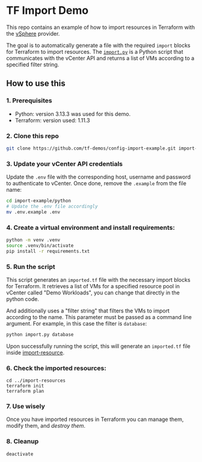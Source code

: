 # TF Import Demo
This repo contains an example of how to import resources in Terraform with the [vSphere](https://registry.terraform.io/providers/hashicorp/vsphere/latest/docs) provider. 

The goal is to automatically generate a file with the required `import` blocks for Terraform to import resources. The [`import.py`](./python/import.py) is a Python script that communicates with the vCenter API and returns a list of VMs according to a specified filter string.

## How to use this

### 1. Prerequisites
- Python: version 3.13.3 was used for this demo.
- Terraform: version used: 1.11.3

### 2. Clone this repo
```bash
git clone https://github.com/tf-demos/config-import-example.git import-example
```

### 3. Update your vCenter API credentials
Update the `.env` file with the corresponding host, username and password to authenticate to vCenter. Once done, remove the `.example` from the file name:
```bash
cd import-example/python
# Update the .env file accordingly
mv .env.example .env
```

### 4. Create a virtual environment and install requirements:
```bash
python -m venv .venv
source .venv/bin/activate
pip install -r requirements.txt
```
### 5. Run the script
This script generates an `imported.tf` file with the necessary import blocks for Terraform. It retrieves a list of VMs for a specified resource pool in vCenter called "Demo Workloads", you can change that directly in the python code.

And additionally uses a "filter string" that filters the VMs to import according to the name. This parameter must be passed as a command line argument. For example, in this case the filter is `database`:

```bash
python import.py database
```

Upon successfully running the script, this will generate an `imported.tf` file inside [import-resource](./import-resource).

### 6. Check the imported resources:
```
cd ../import-resources
terraform init
terraform plan
```

### 7. Use wisely
Once you have imported resources in Terraform you can manage them, modify them, and _destroy them_.

### 8. Cleanup
```
deactivate
```
